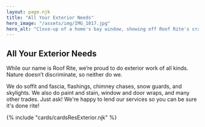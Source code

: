 ```yaml
---
layout: page.njk
title: "All Your Exterior Needs"
hero_image: "/assets/img/IMG_1017.jpg"
hero_alt: "Close-up of a home's bay window, showing off Roof Rite's craftsmanship. The newly installed, patina-free copper pent roof contrasts with the dark metal window trim and stone exterior, adding an elegant architectural detail beneath a dormer window, and presidential shingle roof. The homeowner's stained glass projects hang framed, behind the window."
---
```


## All Your Exterior Needs

While our name is Roof Rite, we’re proud to do exterior work of all kinds. Nature doesn’t discriminate, so neither do we.

We do soffit and fascia, flashings, chimney chases, snow guards, and skylights. We also do paint and stain, window and door wraps, and
many other trades. Just ask! We're happy to lend our services so you can be sure it's done rite!

<div class="breakout">
  {% include "cards/cardsResExterior.njk" %}
  <!-- Possible Gallery Here -->
</div>
